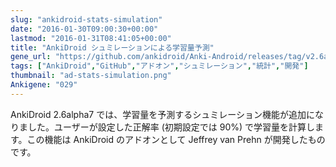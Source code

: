 ```yaml
---
slug: "ankidroid-stats-simulation"
date: "2016-01-30T09:00:30+00:00"
lastmod: "2016-01-31T08:41:05+00:00"
title: "AnkiDroid シュミレーションによる学習量予測"
gene_url: "https://github.com/ankidroid/Anki-Android/releases/tag/v2.6alpha7"
tags: ["AnkiDroid","GitHub","アドオン","シュミレーション","統計","開発"]
thumbnail: "ad-stats-simulation.png"
Ankigene: "029"
---
```

AnkiDroid 2.6alpha7 では、学習量を予測するシュミレーション機能が追加になりました。ユーザーが設定した正解率 (初期設定では 90%) で学習量を計算します。この機能は AnkiDroid のアドオンとして Jeffrey van Prehn が開発したものです。

